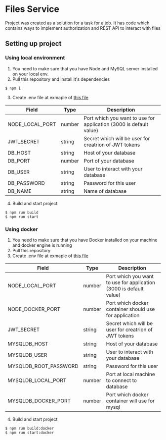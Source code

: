 # Files Service

Project was created as a solution for a task for a job. It has code which contains ways to implement authorization and REST API to interact with files

## Setting up project

### Using local environment

1. You need to make sure that you have Node and MySQL server installed on your local env.
2. Pull this repository and install it's dependencies

```console
$ npm i
```

3. Create .env file at exmaple of [this file](.env.example.local)

| Field           | Type   | Description                                                        |
| --------------- | ------ | ------------------------------------------------------------------ |
| NODE_LOCAL_PORT | number | Port which you want to use for application (3000 is default value) |
| JWT_SECRET      | string | Secret which will be user for creatrion of JWT tokens              |
| DB_HOST         | string | Host of your database                                              |
| DB_PORT         | number | Port of your database                                              |
| DB_USER         | string | User to interact with your database                                |
| DB_PASSWORD     | string | Password for this user                                             |
| DB_NAME         | string | Name of database                                                   |

4. Build and start project

```console
$ npm run build
$ npm run start
```

### Using docker

1. You need to make sure that you have Docker installed on your machine and docker engine is running
2. Pull this repository
3. Create .env file at exmaple of [this file](.env.example.docker)

| Field                 | Type   | Description                                                        |
| --------------------- | ------ | ------------------------------------------------------------------ |
| NODE_LOCAL_PORT       | number | Port which you want to use for application (3000 is default value) |
| NODE_DOCKER_PORT      | number | Port which docker container should use for application             |
| JWT_SECRET            | string | Secret which will be user for creatrion of JWT tokens              |
| MYSQLDB_HOST          | string | Host of your database                                              |
| MYSQLDB_USER          | string | User to interact with your database                                |
| MYSQLDB_ROOT_PASSWORD | string | Password for this user                                             |
| MYSQLDB_LOCAL_PORT    | number | Port at local machine to connect to database                       |
| MYSQLDB_DOCKER_PORT   | number | Port which docker container will use for mysql                     |

4. Build and start project

```console
$ npm run build:docker
$ npm run start:docker
```
